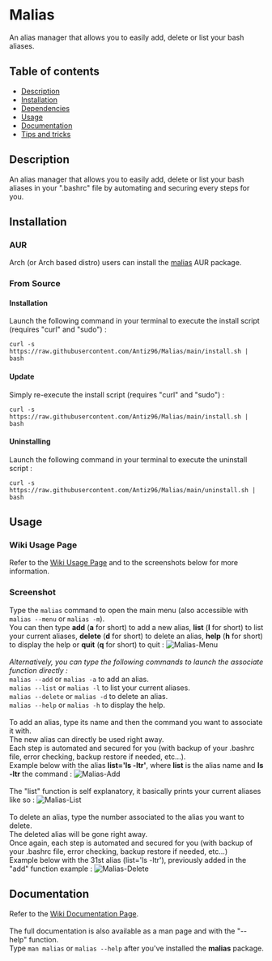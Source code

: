 # Malias

An  alias  manager that allows you to easily add, delete or list your bash aliases.

## Table of contents
* [Description](#description)
* [Installation](#installation)
* [Dependencies](#dependencies)
* [Usage](#usage)
* [Documentation](#documentation)
* [Tips and tricks](#tips-and-tricks)


## Description

An alias manager that allows you to easily add, delete or list your bash aliases in your ".bashrc" file by automating and securing every steps for you.

## Installation

### AUR

Arch (or Arch based distro) users can install the [malias](https://aur.archlinux.org/packages/malias "malias AUR package") AUR package.

### From Source

#### Installation

Launch the following command in your terminal to execute the install script (requires "curl" and "sudo") :
```
curl -s https://raw.githubusercontent.com/Antiz96/Malias/main/install.sh | bash
```

#### Update

Simply re-execute the install script (requires "curl" and "sudo") :
```
curl -s https://raw.githubusercontent.com/Antiz96/Malias/main/install.sh | bash
```

#### Uninstalling

Launch the following command in your terminal to execute the uninstall script :
```
curl -s https://raw.githubusercontent.com/Antiz96/Malias/main/uninstall.sh | bash
```

## Usage

### Wiki Usage Page

Refer to the [Wiki Usage Page](https://github.com/Antiz96/malias/wiki/Usage "Wiki Usage Page") and to the screenshots below for more information.

### Screenshot

Type the `malias` command to open the main menu (also accessible with `malias --menu` or `malias -m`).
<br>
You can then type **add** (**a** for short) to add a new alias, **list** (**l** for short) to list your current aliases, **delete** (**d** for short) to delete an alias, **help** (**h** for short) to display the help or **quit** (**q** for short) to quit :
![Malias-Menu](https://user-images.githubusercontent.com/53110319/166229747-45705537-e3ac-413c-9d3d-ba3d0a541a83.png)
<br>
<br>
*Alternatively, you can type the following commands to launch the associate function directly :*
<br>
`malias --add` or `malias -a` to add an alias.
<br>
`malias --list` or `malias -l` to list your current aliases.
<br>
`malias --delete` or `malias -d` to delete an alias.
<br>
`malias --help` or `malias -h` to display the help.
<br>
<br>
To add an alias, type its name and then the command you want to associate it with.
<br>
The new alias can directly be used right away.
<br>
Each step is automated and secured for you (with backup of your .bashrc file, error checking, backup restore if needed, etc...).
<br>
Example below with the alias **list='ls -ltr'**, where **list** is the alias name and **ls -ltr** the command :
![Malias-Add](https://user-images.githubusercontent.com/53110319/166231323-42a1a89d-3bc5-4cd3-93a0-abe16b5c1def.png)
<br>
<br>
The "list" function is self explanatory, it basically prints your current aliases like so :
![Malias-List](https://user-images.githubusercontent.com/53110319/166232292-aa5b2d15-683d-4535-ab07-576bfb6c05cf.png)
<br>
<br>
To delete an alias, type the number associated to the alias you want to delete.
<br>
The deleted alias will be gone right away.
<br>
Once again, each step is automated and secured for you (with backup of your .bashrc file, error checking, backup restore if needed, etc...)
<br>
Example below with the 31st alias (list='ls -ltr'), previously added in the "add" function example :
![Malias-Delete](https://user-images.githubusercontent.com/53110319/166232379-be5b619e-2d8f-4d09-8f71-c87c9a43e550.png)


## Documentation

Refer to the [Wiki Documentation Page](https://github.com/Antiz96/malias/wiki/Documentation "Wiki Documentation Page").
<br>
<br>
The full documentation is also available as a man page and with the "--help" function.
<br>
Type `man malias` or `malias --help` after you've installed the **malias** package.
